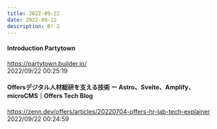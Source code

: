 ```yaml
---
title: 2022-09-22
date: 2022-09-22
description: B! 2
---
```


#### Introduction Partytown
https://partytown.builder.io/<br>
2022/09/22 00:25:19<br>


#### Offersデジタル人材総研を支える技術 ー Astro、Svelte、Amplify、microCMS｜Offers Tech Blog
https://zenn.dev/offers/articles/20220704-offers-hr-lab-tech-explainer<br>
2022/09/22 00:24:59<br>


